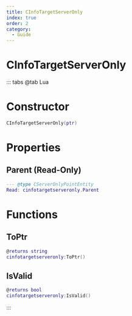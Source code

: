 ```yaml
---
title: CInfoTargetServerOnly
index: true
order: 2
category:
  - Guide
---
```


# CInfoTargetServerOnly

::: tabs
@tab Lua
# Constructor
```lua
CInfoTargetServerOnly(ptr)
```
# Properties
## Parent (Read-Only)
```lua
--- @type CServerOnlyPointEntity
Read: cinfotargetserveronly.Parent
```
# Functions
## ToPtr
```lua
@returns string
cinfotargetserveronly:ToPtr()
```
## IsValid
```lua
@returns bool
cinfotargetserveronly:IsValid()
```

:::